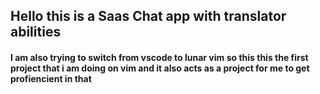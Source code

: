 ## Hello this is a Saas Chat app with translator abilities
#### I am also trying to switch from vscode to lunar vim so this this the first project that i am doing on vim and it also acts as a project for me to get profiencient in that 
